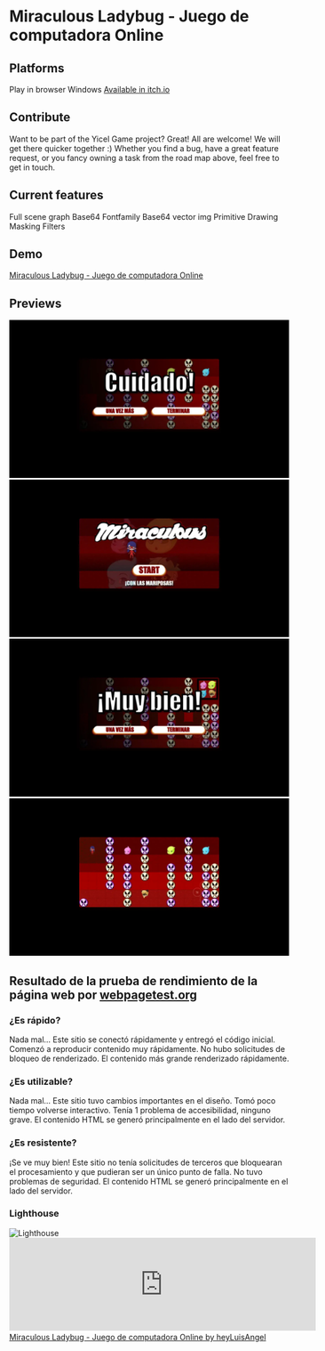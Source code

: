 # Miraculous Ladybug - Juego de computadora Online 

## Platforms
Play in browser Windows 
<a href="https://luisangelmaciel.itch.io/miraculous-ladybug">Available in itch.io</a> 

## Contribute
Want to be part of the Yicel Game project? Great! All are welcome! We will get there quicker together :) Whether you find a bug, have a great feature request, or you fancy owning a task from the road map above, feel free to get in touch.

## Current features
Full scene graph
Base64 Fontfamily
Base64 vector img
Primitive Drawing
Masking
Filters

## Demo
<a href="https://luisangelmaciel.github.io/yicel/" target="_blank"> Miraculous Ladybug - Juego de computadora Online </a>

## Previews
<img src="img/Captura de pantalla miraculous game.webp" alt="Screenshot Miraculous Ladybug - Juego de computadora Online" >
<img src="img/Captura de pantalla miraculous ladybug.webp" alt="Screenshot Miraculous Ladybug - Juego de computadora Online" >
<img src="img/Captura de pantalla miraculous yicel.webp" alt="Screenshot Miraculous Ladybug - Juego de computadora Online" >
<img src="img/Captura de pantalla miraculous.webp" alt="Screenshot Miraculous Ladybug - Juego de computadora Online" >

<!-- Terminar https://github.com/luisangelmaciel/flathub https://docs.flathub.org/docs/for-app-authors/submission/  -->

## Resultado de la prueba de rendimiento de la página web  por <a href="https://www.webpagetest.org/">webpagetest.org</a>

### ¿Es rápido?
Nada mal... Este sitio se conectó rápidamente y entregó el código inicial. Comenzó a reproducir contenido muy rápidamente. No hubo solicitudes de bloqueo de renderizado. El contenido más grande renderizado rápidamente.

### ¿Es utilizable?
Nada mal... Este sitio tuvo cambios importantes en el diseño. Tomó poco tiempo volverse interactivo. Tenía 1 problema de accesibilidad, ninguno grave. El contenido HTML se generó principalmente en el lado del servidor.


### ¿Es resistente?
¡Se ve muy bien! Este sitio no tenía solicitudes de terceros que bloquearan el procesamiento y que pudieran ser un único punto de falla. No tuvo problemas de seguridad. El contenido HTML se generó principalmente en el lado del servidor.

### Lighthouse
<img src="" alt="Lighthouse" >

<iframe frameborder="0" src="https://itch.io/embed/2260028?dark=true" width="552" height="167"></iframe><a href="https://luisangelmaciel.itch.io/miraculous-ladybug">Miraculous Ladybug - Juego de computadora Online by heyLuisAngel</a>
